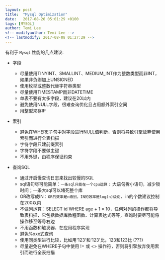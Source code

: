 ```yaml
---
layout: post
title:  "Mysql Optimization"
date:   2017-08-26 05:01:29 +0100
tags: [MYSQL]
author: Temi Lee
<!-- modifyauthor: Temi Lee -->
<!-- lastmodify: 2017-08-08 01:27:29 -->
---
```


有利于 `Mysql` 性能的几点建议:

- 字段
    - 尽量使用TINYINT、SMALLINT、MEDIUM_INT作为整数类型而非INT，如果非负则加上UNSIGNED
    - 使用枚举或整数代替字符串类型
    - 尽量使用TIMESTAMP而非DATETIME
    - 单表不要有太多字段，建议在20以内
    - 避免使用NULL字段，很难查询优化且占用额外索引空间
    - 用整型来存IP

- 索引
    - 避免在WHERE子句中对字段进行NULL值判断，否则将导致引擎放弃使用索引而进行全表扫描
    - 字符字段只建前缀索引
    - 字符字段不要做主键
    - 不用外键，由程序保证约束

- 查询SQL
    - 通过开启慢查询日志来找出较慢的SQL
    - sql语句尽可能简单：`一条sql只能在一个cpu运算；` 大语句拆小语句，减少锁时间；一条大sql可以堵死整个库
    - OR改写成IN：`OR的效率是n级别，IN的效率是log(n)级别，` in的个数建议控制在200以内
    - 不做列运算：SELECT id WHERE age + 1 = 10，任何对列的操作都将导致表扫描，它包括数据库教程函数、计算表达式等等，查询时要尽可能将操作移至等号右边
    - 不用函数和触发器，在应用程序实现
    - 避免%xxx式查询
    - 使用同类型进行比较，比如用'123'和'123'比，123和123比 (???)
    - 尽量避免在WHERE子句中使用 != 或 <> 操作符，否则将引擎放弃使用索引而进行全表扫描
